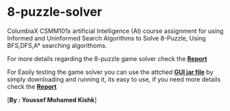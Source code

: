 # 8-puzzle-solver
ColumbiaX CSMM101x artificial Intelligence (AI) course assignment for using Informed and Uninformed Search Algorithms to Solve 8-Puzzle, Using BFS,DFS,A* searching algorithoms.


For more details regarding the 8-puzzle game solver check the [**Report**](https://github.com/youssef-kishk/8-puzzle-solver/blob/master/AI-8puzzle%20game%20report.pdf)

For Easily testing the game solver you can use the attched [**GUI jar file**](https://github.com/youssef-kishk/8-puzzle-solver/blob/master/Eight%20Puzzle%20Game%20Solver.jar) by simply downloading and running it, its easy to use, if you need more details check the [**Report**](https://github.com/youssef-kishk/8-puzzle-solver/blob/master/AI-8puzzle%20game%20report.pdf)

[**By : Youssef Mohamed Kishk**]
